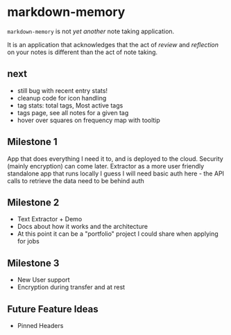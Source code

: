 # markdown-memory

`markdown-memory` is not _yet another_ note taking application.

It is an application that acknowledges that the act of _review_ and _reflection_ on your notes is different than the act of note taking.

## next

- still bug with recent entry stats!
- cleanup code for icon handling
- tag stats: total tags, Most active tags
- tags page, see all notes for a given tag
- hover over squares on frequency map with tooltip

## Milestone 1

App that does everything I need it to, and is deployed to the cloud.
Security (mainly encryption) can come later.
Extractor as a more user friendly standalone app that runs locally
I guess I will need basic auth here - the API calls to retrieve the data need to be behind auth

## Milestone 2

- Text Extractor + Demo
- Docs about how it works and the architecture
- At this point it can be a "portfolio" project I could share when applying for jobs

## Milestone 3

- New User support
- Encryption during transfer and at rest

## Future Feature Ideas

- Pinned Headers
